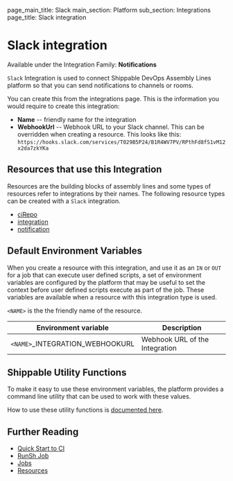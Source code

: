 page_main_title: Slack
main_section: Platform
sub_section: Integrations
page_title: Slack integration

# Slack integration
Available under the Integration Family: **Notifications**

`Slack` Integration is used to connect Shippable DevOps Assembly Lines platform so that you can send notifications to channels or rooms.

You can create this from the integrations page. This is the information you would require to create this integration:

* **Name** -- friendly name for the integration
* **WebhookUrl** -- Webhook URL to your Slack channel. This can be overridden when creating a resource. This looks like this: `https://hooks.slack.com/services/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`

## Resources that use this Integration
Resources are the building blocks of assembly lines and some types of resources refer to integrations by their names. The following resource types can be created with a `Slack` integration.

* [ciRepo](/platform/workflow/resource/cirepo)
* [integration](/platform/workflow/resource/integration)
* [notification](/platform/workflow/resource/notification)

## Default Environment Variables
When you create a resource with this integration, and use it as an `IN` or `OUT` for a job that can execute user defined scripts, a set of environment variables are configured by the platform that may be useful to set the context before user defined scripts execute as part of the job. These variables are available when a resource with this integration type is used.

`<NAME>` is the the friendly name of the resource.

| Environment variable						| Description                         |
| ------------- 								|------------------------------------ |
| `<NAME>`\_INTEGRATION\_WEBHOOKURL		| Webhook URL of the Integration|

## Shippable Utility Functions
To make it easy to use these environment variables, the platform provides a command line utility that can be used to work with these values.

How to use these utility functions is [documented here](/platform/tutorial/workflow/using-shipctl).

## Further Reading
* [Quick Start to CI](/getting-started/ci-sample)
* [RunSh Job](/platform/workflow/job/runsh)
* [Jobs](/platform/workflow/job/overview)
* [Resources](/platform/workflow/resource/overview)
